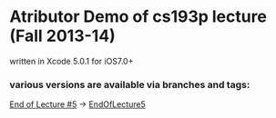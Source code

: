 # Atributor Demo of cs193p lecture (Fall 2013-14)

written in Xcode 5.0.1 for iOS7.0+


### various versions are available via branches and tags:

[End of Lecture #5](http://cs193p.m2m.at/cs193p-lecture-5-view-controller-lifecycle-fall-2013-14/) -> [EndOfLecture5](https://github.com/m2mtech/attributor/tree/EndOfLecture5)